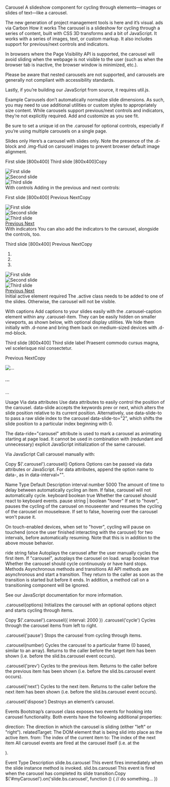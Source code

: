 
Carousel
A slideshow component for cycling through elements—images or slides of text—like a carousel.

The new generation of project management tools is here and it’s visual.
ads via Carbon
How it works
The carousel is a slideshow for cycling through a series of content, built with CSS 3D transforms and a bit of JavaScript. It works with a series of images, text, or custom markup. It also includes support for previous/next controls and indicators.

In browsers where the Page Visibility API is supported, the carousel will avoid sliding when the webpage is not visible to the user (such as when the browser tab is inactive, the browser window is minimized, etc.).

Please be aware that nested carousels are not supported, and carousels are generally not compliant with accessibility standards.

Lastly, if you’re building our JavaScript from source, it requires util.js.

Example
Carousels don’t automatically normalize slide dimensions. As such, you may need to use additional utilities or custom styles to appropriately size content. While carousels support previous/next controls and indicators, they’re not explicitly required. Add and customize as you see fit.

Be sure to set a unique id on the .carousel for optional controls, especially if you’re using multiple carousels on a single page.

Slides only
Here’s a carousel with slides only. Note the presence of the .d-block and .img-fluid on carousel images to prevent browser default image alignment.

First slide [800x400]
Third slide [800x400]Copy
<div id="carouselExampleSlidesOnly" class="carousel slide" data-ride="carousel">
  <div class="carousel-inner">
    <div class="carousel-item active">
      <img class="d-block w-100" src="..." alt="First slide">
    </div>
    <div class="carousel-item">
      <img class="d-block w-100" src="..." alt="Second slide">
    </div>
    <div class="carousel-item">
      <img class="d-block w-100" src="..." alt="Third slide">
    </div>
  </div>
</div>
With controls
Adding in the previous and next controls:

First slide [800x400]
Previous
NextCopy
<div id="carouselExampleControls" class="carousel slide" data-ride="carousel">
  <div class="carousel-inner">
    <div class="carousel-item active">
      <img class="d-block w-100" src="..." alt="First slide">
    </div>
    <div class="carousel-item">
      <img class="d-block w-100" src="..." alt="Second slide">
    </div>
    <div class="carousel-item">
      <img class="d-block w-100" src="..." alt="Third slide">
    </div>
  </div>
  <a class="carousel-control-prev" href="#carouselExampleControls" role="button" data-slide="prev">
    <span class="carousel-control-prev-icon" aria-hidden="true"></span>
    <span class="sr-only">Previous</span>
  </a>
  <a class="carousel-control-next" href="#carouselExampleControls" role="button" data-slide="next">
    <span class="carousel-control-next-icon" aria-hidden="true"></span>
    <span class="sr-only">Next</span>
  </a>
</div>
With indicators
You can also add the indicators to the carousel, alongside the controls, too.

Third slide [800x400]
Previous
NextCopy
<div id="carouselExampleIndicators" class="carousel slide" data-ride="carousel">
  <ol class="carousel-indicators">
    <li data-target="#carouselExampleIndicators" data-slide-to="0" class="active"></li>
    <li data-target="#carouselExampleIndicators" data-slide-to="1"></li>
    <li data-target="#carouselExampleIndicators" data-slide-to="2"></li>
  </ol>
  <div class="carousel-inner">
    <div class="carousel-item active">
      <img class="d-block w-100" src="..." alt="First slide">
    </div>
    <div class="carousel-item">
      <img class="d-block w-100" src="..." alt="Second slide">
    </div>
    <div class="carousel-item">
      <img class="d-block w-100" src="..." alt="Third slide">
    </div>
  </div>
  <a class="carousel-control-prev" href="#carouselExampleIndicators" role="button" data-slide="prev">
    <span class="carousel-control-prev-icon" aria-hidden="true"></span>
    <span class="sr-only">Previous</span>
  </a>
  <a class="carousel-control-next" href="#carouselExampleIndicators" role="button" data-slide="next">
    <span class="carousel-control-next-icon" aria-hidden="true"></span>
    <span class="sr-only">Next</span>
  </a>
</div>
Initial active element required
The .active class needs to be added to one of the slides. Otherwise, the carousel will not be visible.

With captions
Add captions to your slides easily with the .carousel-caption element within any .carousel-item. They can be easily hidden on smaller viewports, as shown below, with optional display utilities. We hide them initially with .d-none and bring them back on medium-sized devices with .d-md-block.

Third slide [800x400]
Third slide label
Praesent commodo cursus magna, vel scelerisque nisl consectetur.

Previous
NextCopy
<div class="carousel-item">
  <img src="..." alt="...">
  <div class="carousel-caption d-none d-md-block">
    <h5>...</h5>
    <p>...</p>
  </div>
</div>
Usage
Via data attributes
Use data attributes to easily control the position of the carousel. data-slide accepts the keywords prev or next, which alters the slide position relative to its current position. Alternatively, use data-slide-to to pass a raw slide index to the carousel data-slide-to="2", which shifts the slide position to a particular index beginning with 0.

The data-ride="carousel" attribute is used to mark a carousel as animating starting at page load. It cannot be used in combination with (redundant and unnecessary) explicit JavaScript initialization of the same carousel.

Via JavaScript
Call carousel manually with:

Copy
$('.carousel').carousel()
Options
Options can be passed via data attributes or JavaScript. For data attributes, append the option name to data-, as in data-interval="".

Name	Type	Default	Description
interval	number	5000	The amount of time to delay between automatically cycling an item. If false, carousel will not automatically cycle.
keyboard	boolean	true	Whether the carousel should react to keyboard events.
pause	string | boolean	"hover"	
If set to "hover", pauses the cycling of the carousel on mouseenter and resumes the cycling of the carousel on mouseleave. If set to false, hovering over the carousel won't pause it.

On touch-enabled devices, when set to "hover", cycling will pause on touchend (once the user finished interacting with the carousel) for two intervals, before automatically resuming. Note that this is in addition to the above mouse behavior.

ride	string	false	Autoplays the carousel after the user manually cycles the first item. If "carousel", autoplays the carousel on load.
wrap	boolean	true	Whether the carousel should cycle continuously or have hard stops.
Methods
Asynchronous methods and transitions
All API methods are asynchronous and start a transition. They return to the caller as soon as the transition is started but before it ends. In addition, a method call on a transitioning component will be ignored.

See our JavaScript documentation for more information.

.carousel(options)
Initializes the carousel with an optional options object and starts cycling through items.

Copy
$('.carousel').carousel({
  interval: 2000
})
.carousel('cycle')
Cycles through the carousel items from left to right.

.carousel('pause')
Stops the carousel from cycling through items.

.carousel(number)
Cycles the carousel to a particular frame (0 based, similar to an array). Returns to the caller before the target item has been shown (i.e. before the slid.bs.carousel event occurs).

.carousel('prev')
Cycles to the previous item. Returns to the caller before the previous item has been shown (i.e. before the slid.bs.carousel event occurs).

.carousel('next')
Cycles to the next item. Returns to the caller before the next item has been shown (i.e. before the slid.bs.carousel event occurs).

.carousel('dispose')
Destroys an element’s carousel.

Events
Bootstrap’s carousel class exposes two events for hooking into carousel functionality. Both events have the following additional properties:

direction: The direction in which the carousel is sliding (either "left" or "right").
relatedTarget: The DOM element that is being slid into place as the active item.
from: The index of the current item
to: The index of the next item
All carousel events are fired at the carousel itself (i.e. at the <div class="carousel">).

Event Type	Description
slide.bs.carousel	This event fires immediately when the slide instance method is invoked.
slid.bs.carousel	This event is fired when the carousel has completed its slide transition.Copy
$('#myCarousel').on('slide.bs.carousel', function () {
  // do something…
})
